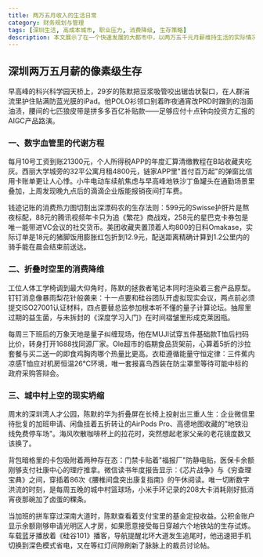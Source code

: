 ```yaml
---
title: 两万五月收入的生活日常
category: 财务规划与管理
tags: [深圳生活, 高成本城市, 职业压力, 消费降级, 生存策略]
description: 本文展示了在一个快速发展的大都市中，以两万五千元月薪维持生活的实际情况。它不仅涵盖了居住、交通、饮食等基本生活需求的管理，还涉及到业余时间的学习和个人兴趣的发展，反映了现代职场人在面对经济压力时的智慧与坚韧。同时，也揭示了他们对改善生活方式和实现个人价值的不断追求。
---
```

## 深圳两万五月薪的像素级生存

早高峰的科兴科学园天桥上，29岁的陈默把豆浆吸管咬出锯齿状裂口，在人群湍流里护住贴满防蓝光膜的iPad。他POLO衫领口别着昨夜通宵改PRD时蹭到的泡面油渍，腰间的七匹狼皮带是拼多多百亿补贴款——足够应付十点钟向投资方汇报的AIGC产品路演。

### 一、数字血管里的代谢方程
每月10号工资到账21300元，个人所得税APP的年度汇算清缴教程在B站收藏夹吃灰。西丽大学城旁的32平公寓月租4800元，链家APP里"首付百万起"的弹窗比信用卡账单更让人心悸。小牛电动车续航焦虑与早高峰地铁沙丁鱼罐头在通勤场景里叠加，上周发现晚九点后的滴滴企业版能报销夜间打车费。

钱迹记账的消费热力图切割出深漂码农的生存法则：599元的Swisse护肝片是熬夜标配，88元的腾讯视频年卡只为追《繁花》商战戏，258元的星巴克卡券包是唯一能带进VC会议的社交货币。美团收藏夹置顶着人均800的日料Omakase，实际订单是18元的猪脚饭用膨胀红包折到12.9元，配送距离精确计算到1.2公里内的骑手能在晨会结束前送达。

### 二、折叠时空里的消费降维
工位人体工学椅调到最大仰角时，陈默的拯救者笔记本同时渲染着三套产品原型。钉钉消息像暴雨梨花针般袭来：十一点要和硅谷团队开虚拟现实会议，两点前必须提交ISO27001认证材料，四点要替总监参加根本听不懂的量子计算论坛。抽屉里过期的益生菌，与未拆封的《深度学习入门》在时间褶皱里形成克莱因瓶。

每周三下班后的万象天地是量子纠缠现场，他在MUJI试穿五件基础款T恤后扫码比价，转身打开1688找同源厂家。Ole超市的临期食品货架前，心算着5折的沙拉套餐与买二送一的即食鸡胸肉哪个热量比更高。衣柜遵循能量守恒定律：三件蕉内凉感T恤应对机房恒温26℃环境，唯一套报喜鸟西装在防尘罩里等待可能中标的政府采购答辩会。

### 三、城中村上空的现实坍缩
周末的深圳湾人才公园，陈默的华为折叠屏在长椅上投射出三重人生：企业微信里待批复的加班申请、闲鱼挂着五折转让的AirPods Pro、高德地图收藏的"地铁沿线免费停车场"。海风吹散咖啡杯上的拉花时，突然想起老家父亲的老花镜度数又该换了。

背包暗格里的卡包吸附着两种存在态：门禁卡贴着"福报厂"防静电贴，医保卡余额刚够支付社康中心的理疗推拿。微信读书年度报告显示：《芯片战争》与《穷查理宝典》之间，穿插着86次《腰椎间盘突出康复指南》的午休阅读。唯一切断数字洪流的时刻，是每周五晚的城中村篮球场，小米手环记录的208大卡消耗刚好抵消宵夜那碗加了卤蛋的粿条。

当加班的拼车穿过深南大道时，陈默查看着支付宝里的基金定投收益。公积金账户显示余额刚够申请光明区人才房，如果愿意接受每日穿越六个地铁站的生存试炼。车载蓝牙播放着《硅谷101》播客，导航提醒北环大道发生追尾时，他迅速把手机切换到深色模式省电，又在等红灯间隙刷新了脉脉上的裁员讨论帖。
